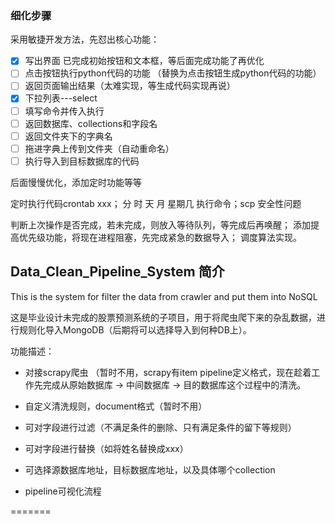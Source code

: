 
### 细化步骤
采用敏捷开发方法，先怼出核心功能：

- [x] 写出界面 已完成初始按钮和文本框，等后面完成功能了再优化
- [ ] 点击按钮执行python代码的功能 （替换为点击按钮生成python代码的功能）
- [ ] 返回页面输出结果（太难实现，等生成代码实现再说）
- [x] 下拉列表---select
- [ ] 填写命令并传入执行
- [ ] 返回数据库、collections和字段名
- [ ] 返回文件夹下的字典名
- [ ] 拖进字典上传到文件夹（自动重命名）
- [ ] 执行导入到目标数据库的代码

后面慢慢优化，添加定时功能等等

定时执行代码crontab xxx； 分 时 天 月 星期几 执行命令；scp 安全性问题

判断上次操作是否完成，若未完成，则放入等待队列，等完成后再唤醒；
添加提高优先级功能，将现在进程阻塞，先完成紧急的数据导入；
调度算法实现。

## Data_Clean_Pipeline_System 简介
This is the system for filter the data from crawler and put them into NoSQL

这是毕业设计未完成的股票预测系统的子项目，用于将爬虫爬下来的杂乱数据，进行规则化导入MongoDB（后期将可以选择导入到何种DB上）。

功能描述：

- 对接scrapy爬虫 （暂时不用，scrapy有item pipeline定义格式，现在趁着工作先完成从原始数据库 -> 中间数据库 -> 目的数据库这个过程中的清洗。

- 自定义清洗规则，document格式（暂时不用）

- 可对字段进行过滤（不满足条件的删除、只有满足条件的留下等规则）

- 可对字段进行替换（如将姓名替换成xxx）

- 可选择源数据库地址，目标数据库地址，以及具体哪个collection

- pipeline可视化流程


=======
